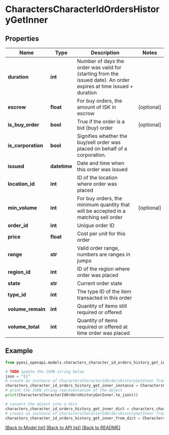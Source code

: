 # CharactersCharacterIdOrdersHistoryGetInner


## Properties

Name | Type | Description | Notes
------------ | ------------- | ------------- | -------------
**duration** | **int** | Number of days the order was valid for (starting from the issued date). An order expires at time issued + duration | 
**escrow** | **float** | For buy orders, the amount of ISK in escrow | [optional] 
**is_buy_order** | **bool** | True if the order is a bid (buy) order | [optional] 
**is_corporation** | **bool** | Signifies whether the buy/sell order was placed on behalf of a corporation. | 
**issued** | **datetime** | Date and time when this order was issued | 
**location_id** | **int** | ID of the location where order was placed | 
**min_volume** | **int** | For buy orders, the minimum quantity that will be accepted in a matching sell order | [optional] 
**order_id** | **int** | Unique order ID | 
**price** | **float** | Cost per unit for this order | 
**range** | **str** | Valid order range, numbers are ranges in jumps | 
**region_id** | **int** | ID of the region where order was placed | 
**state** | **str** | Current order state | 
**type_id** | **int** | The type ID of the item transacted in this order | 
**volume_remain** | **int** | Quantity of items still required or offered | 
**volume_total** | **int** | Quantity of items required or offered at time order was placed | 

## Example

```python
from pyesi_openapi.models.characters_character_id_orders_history_get_inner import CharactersCharacterIdOrdersHistoryGetInner

# TODO update the JSON string below
json = "{}"
# create an instance of CharactersCharacterIdOrdersHistoryGetInner from a JSON string
characters_character_id_orders_history_get_inner_instance = CharactersCharacterIdOrdersHistoryGetInner.from_json(json)
# print the JSON string representation of the object
print(CharactersCharacterIdOrdersHistoryGetInner.to_json())

# convert the object into a dict
characters_character_id_orders_history_get_inner_dict = characters_character_id_orders_history_get_inner_instance.to_dict()
# create an instance of CharactersCharacterIdOrdersHistoryGetInner from a dict
characters_character_id_orders_history_get_inner_from_dict = CharactersCharacterIdOrdersHistoryGetInner.from_dict(characters_character_id_orders_history_get_inner_dict)
```
[[Back to Model list]](../README.md#documentation-for-models) [[Back to API list]](../README.md#documentation-for-api-endpoints) [[Back to README]](../README.md)


